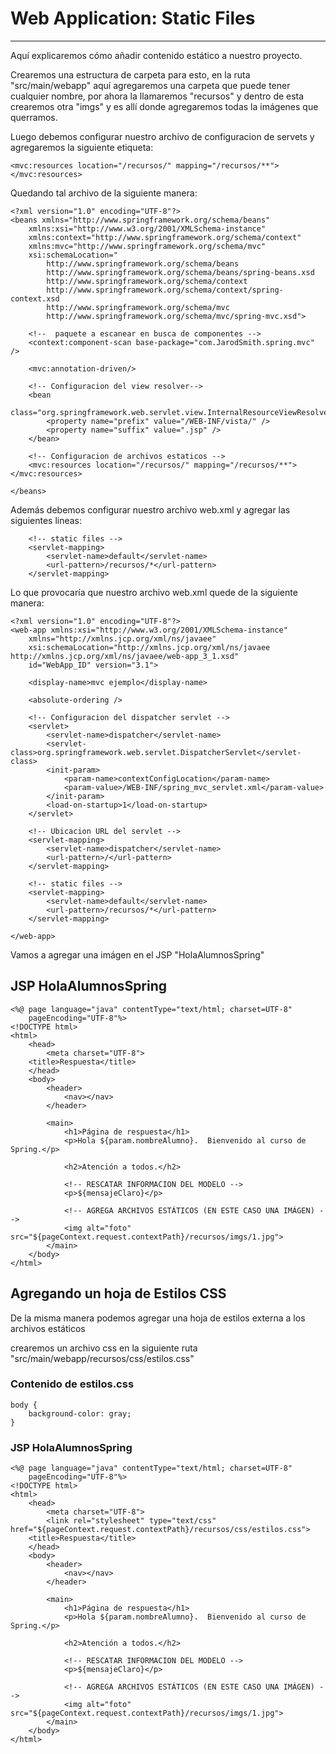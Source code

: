 # Web Application: Static Files

---

Aquí explicaremos cómo añadir contenido estático a nuestro proyecto.

Crearemos una estructura de carpeta para esto, en la ruta "src/main/webapp" aquí agregaremos una carpeta que puede tener cualquier nombre, por ahora la llamaremos "recursos" y dentro de esta crearemos otra "imgs" y es allí donde agregaremos todas la imágenes que querramos.

Luego debemos configurar nuestro archivo de configuracion de servets y agregaremos la siguiente etiqueta:

    <mvc:resources location="/recursos/" mapping="/recursos/**"></mvc:resources>

Quedando tal archivo de la siguiente manera:

    <?xml version="1.0" encoding="UTF-8"?>
    <beans xmlns="http://www.springframework.org/schema/beans"
        xmlns:xsi="http://www.w3.org/2001/XMLSchema-instance" 
        xmlns:context="http://www.springframework.org/schema/context"
        xmlns:mvc="http://www.springframework.org/schema/mvc"
        xsi:schemaLocation="
            http://www.springframework.org/schema/beans
            http://www.springframework.org/schema/beans/spring-beans.xsd
            http://www.springframework.org/schema/context
            http://www.springframework.org/schema/context/spring-context.xsd
            http://www.springframework.org/schema/mvc
            http://www.springframework.org/schema/mvc/spring-mvc.xsd">

        <!--  paquete a escanear en busca de componentes -->
        <context:component-scan base-package="com.JarodSmith.spring.mvc" />

        <mvc:annotation-driven/>

        <!-- Configuracion del view resolver-->
        <bean
            class="org.springframework.web.servlet.view.InternalResourceViewResolver">
            <property name="prefix" value="/WEB-INF/vista/" />
            <property name="suffix" value=".jsp" />
        </bean>
    
        <!-- Configuracion de archivos estaticos -->
        <mvc:resources location="/recursos/" mapping="/recursos/**"></mvc:resources>

    </beans>

Además debemos configurar nuestro archivo web.xml y agregar las siguientes lineas:

        <!-- static files -->
        <servlet-mapping>
            <servlet-name>default</servlet-name>
            <url-pattern>/recursos/*</url-pattern>
        </servlet-mapping>

Lo que provocaría que nuestro archivo web.xml quede de la siguiente manera:

    <?xml version="1.0" encoding="UTF-8"?>
    <web-app xmlns:xsi="http://www.w3.org/2001/XMLSchema-instance"
        xmlns="http://xmlns.jcp.org/xml/ns/javaee"
        xsi:schemaLocation="http://xmlns.jcp.org/xml/ns/javaee http://xmlns.jcp.org/xml/ns/javaee/web-app_3_1.xsd"
        id="WebApp_ID" version="3.1">

        <display-name>mvc ejemplo</display-name>

        <absolute-ordering />

        <!-- Configuracion del dispatcher servlet -->
        <servlet>
            <servlet-name>dispatcher</servlet-name>
            <servlet-class>org.springframework.web.servlet.DispatcherServlet</servlet-class>
            <init-param>
                <param-name>contextConfigLocation</param-name>
                <param-value>/WEB-INF/spring_mvc_servlet.xml</param-value>
            </init-param>
            <load-on-startup>1</load-on-startup>
        </servlet>

        <!-- Ubicacion URL del servlet -->
        <servlet-mapping>
            <servlet-name>dispatcher</servlet-name>
            <url-pattern>/</url-pattern>
        </servlet-mapping>
    
        <!-- static files -->
        <servlet-mapping>
            <servlet-name>default</servlet-name>
            <url-pattern>/recursos/*</url-pattern>
        </servlet-mapping>
    
    </web-app>

Vamos a agregar una imágen en el JSP "HolaAlumnosSpring"

## JSP HolaAlumnosSpring

    <%@ page language="java" contentType="text/html; charset=UTF-8"
        pageEncoding="UTF-8"%>
    <!DOCTYPE html>
    <html>
        <head>
            <meta charset="UTF-8">
        <title>Respuesta</title>
        </head>
        <body>
            <header>
                <nav></nav>
            </header>
    
            <main>
                <h1>Página de respuesta</h1>
                <p>Hola ${param.nombreAlumno}.  Bienvenido al curso de Spring.</p>
    
                <h2>Atención a todos.</h2>
    
                <!-- RESCATAR INFORMACION DEL MODELO -->
                <p>${mensajeClaro}</p>
    
                <!-- AGREGA ARCHIVOS ESTÁTICOS (EN ESTE CASO UNA IMÁGEN) -->
                <img alt="foto" src="${pageContext.request.contextPath}/recursos/imgs/1.jpg">
            </main>
        </body>
    </html>

## Agregando un hoja de Estilos CSS

De la misma manera podemos agregar una hoja de estilos externa a los archivos estáticos

crearemos un archivo css en la siguiente ruta "src/main/webapp/recursos/css/estilos.css"

### Contenido de estilos.css

    body {
        background-color: gray;
    }

### JSP HolaAlumnosSpring

    <%@ page language="java" contentType="text/html; charset=UTF-8"
        pageEncoding="UTF-8"%>
    <!DOCTYPE html>
    <html>
        <head>
            <meta charset="UTF-8">
            <link rel="stylesheet" type="text/css" href="${pageContext.request.contextPath}/recursos/css/estilos.css">
        <title>Respuesta</title>
        </head>
        <body>
            <header>
                <nav></nav>
            </header>
    
            <main>
                <h1>Página de respuesta</h1>
                <p>Hola ${param.nombreAlumno}.  Bienvenido al curso de Spring.</p>
    
                <h2>Atención a todos.</h2>
    
                <!-- RESCATAR INFORMACION DEL MODELO -->
                <p>${mensajeClaro}</p>
    
                <!-- AGREGA ARCHIVOS ESTÁTICOS (EN ESTE CASO UNA IMÁGEN) -->
                <img alt="foto" src="${pageContext.request.contextPath}/recursos/imgs/1.jpg">
            </main>
        </body>
    </html>
